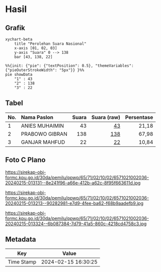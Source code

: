 # Hasil

## Grafik

```mermaid
xychart-beta
    title "Perolehan Suara Nasional"
    x-axis [01, 02, 03]
    y-axis "Suara" 0 --> 138
    bar [43, 138, 22]
```

```mermaid
%%{init: {"pie": {"textPosition": 0.5}, "themeVariables": {"pieOuterStrokeWidth": "5px"}} }%%
pie showData
    "1" : 43
    "2" : 138
    "3" : 22
```

## Tabel

| No. | Nama Paslon    | Suara | Suara (raw) | Persentase |
|:--- |:-------------- | -----:| -----------:| ----------:|
| 1   | ANIES MUHAIMIN | 43    | [43][p-1]   | 21,18      |
| 2   | PRABOWO GIBRAN | 138   | [138][p-2]  | 67,98      |
| 3   | GANJAR MAHFUD  | 22    | [22][p-3]   | 10,84      |


[p-1]: https://github.com/gigit-pemilu/pemilu-2024/blob/main/pilpres/hitung-suara/sub/65-kalimantan-utara/sub/71-kota-tarakan/sub/02-tarakan-tengah/sub/1002-pamusian/sub/036-tps/sub/paslon-1.txt
[p-2]: https://github.com/gigit-pemilu/pemilu-2024/blob/main/pilpres/hitung-suara/sub/65-kalimantan-utara/sub/71-kota-tarakan/sub/02-tarakan-tengah/sub/1002-pamusian/sub/036-tps/sub/paslon-2.txt
[p-3]: https://github.com/gigit-pemilu/pemilu-2024/blob/main/pilpres/hitung-suara/sub/65-kalimantan-utara/sub/71-kota-tarakan/sub/02-tarakan-tengah/sub/1002-pamusian/sub/036-tps/sub/paslon-3.txt

## Foto C Plano

https://sirekap-obj-formc.kpu.go.id/30da/pemilu/ppwp/65/71/02/10/02/6571021002036-20240215-013131--8e241f96-a66e-412b-a62c-8f95f663611d.jpg

https://sirekap-obj-formc.kpu.go.id/30da/pemilu/ppwp/65/71/02/10/02/6571021002036-20240215-013213--90282981-e7d9-4fee-ba62-f68b9aadefb9.jpg

https://sirekap-obj-formc.kpu.go.id/30da/pemilu/ppwp/65/71/02/10/02/6571021002036-20240215-013324--6b087384-7d79-41a5-860c-4218cd4758c3.jpg


## Metadata

| Key        | Value               |
| ---------- | ------------------- |
| Time Stamp | 2024-02-15 16:30:25 |



